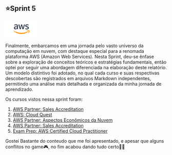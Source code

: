 ## ⭐Sprint 5

<img src="https://github.com/CarlosRyan07/Programa-Bolsas-CompassUOL/blob/main/Sprint_5/Aspectos_Economicos_Nuvem/Certificados/aws_logo_smile_1200x630.png" width="100">

Finalmente, embarcamos em uma jornada pelo vasto universo da computação em nuvem, com destaque especial para a renomada plataforma AWS (Amazon Web Services). Nesta Sprint, deu-se ênfase sobre a exploração de conceitos teóricos e estratégias fundamentais, então optei por seguir uma abordagem diferenciada na elaboração deste relatório. 
Um modelo distintivo foi adotado, no qual cada curso e suas respectivas descobertas são registrados em arquivos Markdown independentes, permitindo uma análise mais detalhada e organizada da minha jornada de aprendizado. 

Os cursos vistos nessa sprint foram:

1. [AWS Partner: Sales Accreditation](https://github.com/CarlosRyan07/Programa-Bolsas-CompassUOL/blob/87fc3cb668aa930543b920a7a79a1fe769083356/Sprint_5/Accreditation)
2. [AWS: Cloud Quest](https://github.com/CarlosRyan07/Programa-Bolsas-CompassUOL/blob/main/Sprint_5/Cloud_Quest)
3. [AWS Partner: Aspectos Econômicos da Nuvem](https://github.com/CarlosRyan07/Programa-Bolsas-CompassUOL/blob/7a032d32445c98540e2567a468c835f109627b45/Sprint_5/Aspectos_Economicos_Nuvem)
4. [AWS Partner: Sales Accreditation](https://github.com/CarlosRyan07/Programa-Bolsas-CompassUOL/blob/69aee439c53cf2b84da433e870f26f4b46982d1f/Sprint_5/Sales_Creditation)
5. [Exam Prep: AWS Certified Cloud Practitioner](https://github.com/CarlosRyan07/Programa-Bolsas-CompassUOL/blob/ff6b52ddf1b0b44fbed373e782f04ac4dac57cc3/Sprint_5/Exam_Practitioner)

Gostei Bastante do conteudo que me foi apresentado, e apesar que alguns conflitos no game🎮, no fim acabou dando tudo certo✊🏻